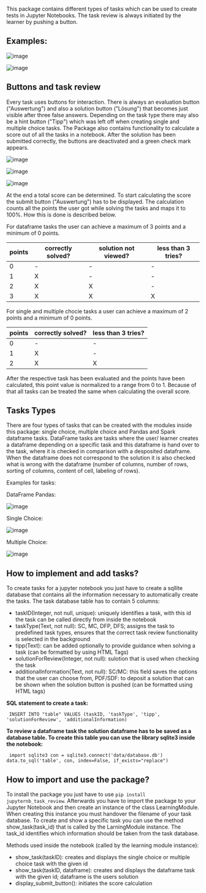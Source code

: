 This package contains different types of tasks which can be used to create tests in Jupyter Notebooks. The task review is always initiated by the learner by pushing a button.

## Examples:
![image](https://projectbase.medien.hs-duesseldorf.de/eild.nrw-module/lernmodul-datenanalyse/-/raw/add-images-for-pypi-readme/PyPi-Taskreview-Readme-Images/sc_task.png)

![image](https://projectbase.medien.hs-duesseldorf.de/eild.nrw-module/lernmodul-datenanalyse/-/raw/add-images-for-pypi-readme/PyPi-Taskreview-Readme-Images/task_df_overview.png)

## Buttons and task review
Every task uses buttons for interaction. There is always an evaluation button ("Auswertung") and also a solution button ("L&ouml;sung") that becomes just visible after three false answers.
Depending on the task type there may also be a hint button ("Tipp") which was left off when creating single and multiple choice tasks.
The Package also contains functionality to calculate a score out of all the tasks in a notebook.
After the solution has been submitted correctly, the buttons are deactivated and a green check mark appears.

![image](https://projectbase.medien.hs-duesseldorf.de/eild.nrw-module/lernmodul-datenanalyse/-/raw/9da1ef9f5ffe6656f6ee11ac2ff4c295612e9f62/PyPi-Taskreview-Readme-Images/buttons_before.png)

![image](https://projectbase.medien.hs-duesseldorf.de/eild.nrw-module/lernmodul-datenanalyse/-/raw/add-images-for-pypi-readme/PyPi-Taskreview-Readme-Images/buttons_with_solution.png)

![image](https://projectbase.medien.hs-duesseldorf.de/eild.nrw-module/lernmodul-datenanalyse/-/raw/add-images-for-pypi-readme/PyPi-Taskreview-Readme-Images/buttons_after.png)

At the end a total score can be determined. To start calculating the score the submit button ("Auswertung") has to be displayed. The calculation counts all the points the user got while solving the tasks and maps it to 100%. How this is done is described below.

For dataframe tasks the user can achieve a maximum of 3 points and a minimum of 0 points.

points | correctly solved? | solution not viewed? | less than 3 tries?
------ | ------ | ------ | ------
0 | - | - | -
1 | X | - | -
2 | X | X | -
3 | X | X | X

For single and multiple chocie tasks a user can achieve a maximum of 2 points and a minimum of 0 points.

points | correctly solved? | less than 3 tries?
------ | ------ | ------
0 | - | -
1 | X | -
2 | X | X

After the respective task has been evaluated and the points have been calculated, this point value is normalized to a range from 0 to 1. Because of that all tasks can be treated the same when calculating the overall score.

## Tasks Types
There are four types of tasks that can be created with the modules inside this package: single choice, multiple choice and Pandas and Spark dataframe tasks. DataFrame tasks are tasks where the user/ learner creates a dataframe depending on a specific task and this dataframe is hand over to the task, where it is checked in comparison with a desposited dataframe. When the dataframe does not correspond to the solution it is also checked what is wrong with the dataframe (number of columns, number of rows, sorting of columns, content of cell, labeling of rows).

Examples for tasks:

DataFrame Pandas:

![image](https://projectbase.medien.hs-duesseldorf.de/eild.nrw-module/lernmodul-datenanalyse/-/raw/add-images-for-pypi-readme/PyPi-Taskreview-Readme-Images/pandas_dataframe_task.png)

Single Choice:

![image](https://projectbase.medien.hs-duesseldorf.de/eild.nrw-module/lernmodul-datenanalyse/-/raw/add-images-for-pypi-readme/PyPi-Taskreview-Readme-Images/single_choice_task.png)

Multiple Choice:

![image](https://projectbase.medien.hs-duesseldorf.de/eild.nrw-module/lernmodul-datenanalyse/-/raw/add-images-for-pypi-readme/PyPi-Taskreview-Readme-Images/multiple_choice_task.png)

## How to implement and add tasks?
To create tasks for a jupyter notebook you just have to create a sqllite database that contains all the information necessary to automatically create the tasks.
The task database table has to contain 5 columns:
- taskID(Integer, not null, unique): uniquely identifies a task, with this id the task can be called directly from inside the notebook
- taskType(Text, not null): SC, MC, DFP, DFS; assigns the task to predefined task types, ensures that the correct task review functionality is selected in the background
- tipp(Text): can be added optionally to provide guidance when solving a task (can be formatted by using HTML Tags)
- solutionForReview(Integer, not null): sulotion that is used when checking the task
- additionalInformation(Text, not null): SC/MC: this field saves the options that the user can choose from, PDF/SDF: to deposit a solution that can be shown when the solution button is pushed (can be formatted using HTML tags)

**SQL statement to create a task:**

`
INSERT INTO "table"
VALUES (taskID, 'taskType', 'tipp', 'solutionForReview', 'additionalInformation)`

**To review a dataframe task the solution dataframe has to be saved as a database table. To create this table you can use the library sqlite3 inside the notebook:**

`
import sqlite3
con = sqlite3.connect('data/database.db')
data.to_sql('table', con, index=False, if_exists="replace")`

## How to import and use the package?
To install the package you just have to use `pip install jupyternb_task_review`. Afterwards you have to import the package to your Jupyter Notebook and then create an instance of the class LearningModule. When creating this instance you must handover the filename of your task database. To create and show a specific task you can use the method show_task(task_id) that is called by the LarningModule instance. The task_id identifies which information should be taken from the task database.

Methods used inside the notebook (called by the learning module instance):
- show_task(taskID): creates and displays the single choice or multiple choice task with the given id
- show_task(taskID, dataframe): creates and displays the dataframe task with the given id; dataframe is the users solution
- display_submit_button(): initiates the score calculation
